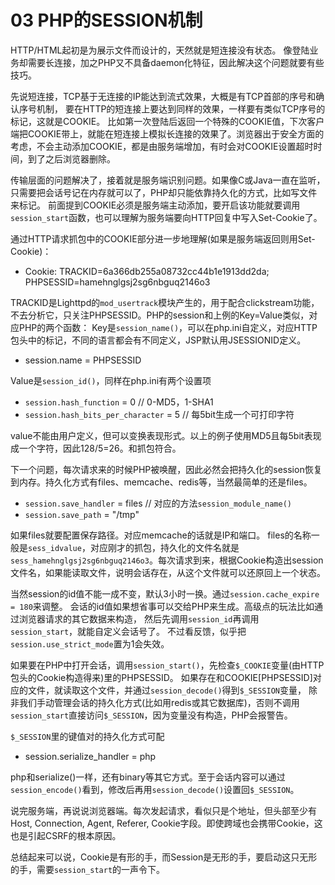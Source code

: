 # 03 PHP的SESSION机制

HTTP/HTML起初是为展示文件而设计的，天然就是短连接没有状态。
像登陆业务却需要长连接，加之PHP又不具备daemon化特征，因此解决这个问题就要有些技巧。

先说短连接，TCP基于无连接的IP能达到流式效果，大概是有TCP首部的序号和确认序号机制，
要在HTTP的短连接上要达到同样的效果，一样要有类似TCP序号的标记，这就是COOKIE。
比如第一次登陆后返回一个特殊的COOKIE值，下次客户端把COOKIE带上，就能在短连接上模拟长连接的效果了。浏览器出于安全方面的考虑，不会主动添加COOKIE，都是由服务端增加，有时会对COOKIE设置超时时间，到了之后浏览器删除。

传输层面的问题解决了，接着就是服务端识别问题。如果像C或Java一直在监听，只需要把会话号记在内存就可以了，PHP却只能依靠持久化的方式，比如写文件来标记。
前面提到COOKIE必须是服务端主动添加，要开启该功能就要调用`session_start`函数，也可以理解为服务端要向HTTP回复中写入Set-Cookie了。

通过HTTP请求抓包中的COOKIE部分进一步地理解(如果是服务端返回则用Set-Cookie)：

* Cookie: TRACKID=6a366db255a08732cc44b1e1913dd2da; PHPSESSID=hamehnglgsj2sg6nbguq2146o3

TRACKID是Lighttpd的`mod_usertrack`模块产生的，用于配合clickstream功能，不去分析它，只关注PHPSESSID。PHP的session和上例的Key=Value类似，对应PHP的两个函数：
Key是`session_name()`，可以在php.ini自定义，对应HTTP包头中的标记，不同的语言都会有不同定义，JSP默认用JSESSIONID定义。

* session.name = PHPSESSID

Value是`session_id()`，同样在php.ini有两个设置项

* `session.hash_function` = 0  // 0-MD5，1-SHA1
* `session.hash_bits_per_character` = 5 // 每5bit生成一个可打印字符

value不能由用户定义，但可以变换表现形式。以上的例子使用MD5且每5bit表现成一个字符，因此128/5=26。和抓包符合。

下一个问题，每次请求来的时候PHP被唤醒，因此必然会把持久化的session恢复到内存。持久化方式有files、memcache、redis等，当然最简单的还是files。

* `session.save_handler` = files  // 对应的方法`session_module_name()`
* `session.save_path` = "/tmp"

如果files就要配置保存路径。对应memcache的话就是IP和端口。
files的名称一般是`sess_idvalue`，对应刚才的抓包，持久化的文件名就是`sess_hamehnglgsj2sg6nbguq2146o3`。每次请求到来，根据Cookie构造出session文件名，如果能读取文件，说明会话存在，从这个文件就可以还原回上一个状态。

当然session的id值不能一成不变，默认3小时一换。通过`session.cache_expire = 180`来调整。
会话的id值如果想省事可以交给PHP来生成。高级点的玩法比如通过浏览器请求的其它数据来构造，
然后先调用`session_id`再调用`session_start`，就能自定义会话号了。
不过看反馈，似乎把`session.use_strict_mode`置为1会失效。

如果要在PHP中打开会话，调用`session_start()`，先检查`$_COOKIE`变量(由HTTP包头的Cookie构造得来)里的PHPSESSID。
如果存在和COOKIE[PHPSESSID]对应的文件，就读取这个文件，并通过`session_decode()`得到`$_SESSION`变量，
除非我们手动管理会话的持久化方式(比如用redis或其它数据库)，否则不调用`session_start`直接访问`$_SESSION`，因为变量没有构造，PHP会报警告。

`$_SESSION`里的键值对的持久化方式可配

* session.serialize_handler = php

php和serialize()一样，还有binary等其它方式。至于会话内容可以通过`session_encode()`看到，修改后再用`session_decode()`设置回`$_SESSION`。

说完服务端，再说说浏览器端。每次发起请求，看似只是个地址，但头部至少有Host, Connection, Agent, Referer, Cookie字段。即使跨域也会携带Cookie，这也是引起CSRF的根本原因。

总结起来可以说，Cookie是有形的手，而Session是无形的手，要启动这只无形的手，需要`session_start`的一声令下。